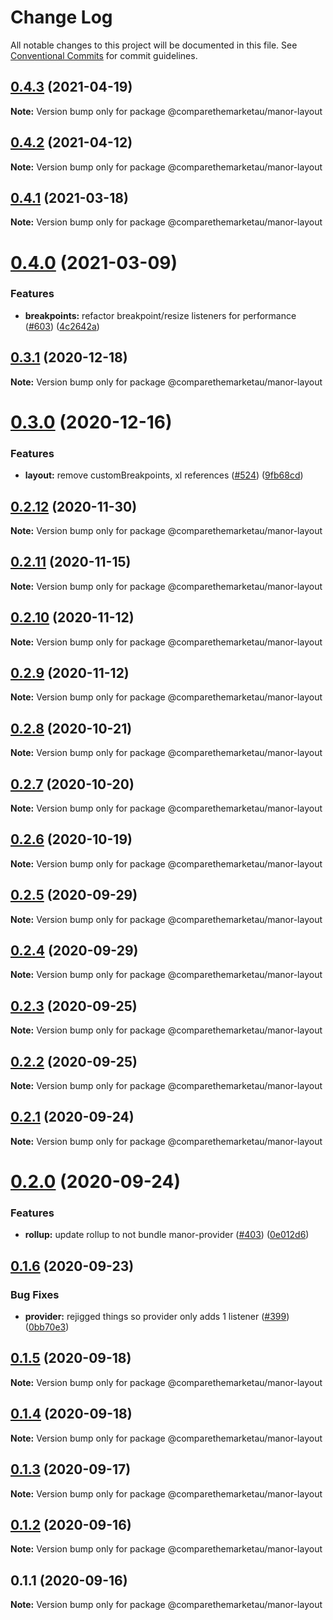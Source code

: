 # Change Log

All notable changes to this project will be documented in this file.
See [Conventional Commits](https://conventionalcommits.org) for commit guidelines.

## [0.4.3](https://github.com/comparethemarketau/manor-react/compare/@comparethemarketau/manor-layout@0.4.2...@comparethemarketau/manor-layout@0.4.3) (2021-04-19)

**Note:** Version bump only for package @comparethemarketau/manor-layout





## [0.4.2](https://github.com/comparethemarketau/manor-react/compare/@comparethemarketau/manor-layout@0.4.1...@comparethemarketau/manor-layout@0.4.2) (2021-04-12)

**Note:** Version bump only for package @comparethemarketau/manor-layout





## [0.4.1](https://github.com/comparethemarketau/manor-react/compare/@comparethemarketau/manor-layout@0.4.0...@comparethemarketau/manor-layout@0.4.1) (2021-03-18)

**Note:** Version bump only for package @comparethemarketau/manor-layout





# [0.4.0](https://github.com/comparethemarketau/manor-react/compare/@comparethemarketau/manor-layout@0.3.1...@comparethemarketau/manor-layout@0.4.0) (2021-03-09)


### Features

* **breakpoints:** refactor breakpoint/resize listeners for performance ([#603](https://github.com/comparethemarketau/manor-react/issues/603)) ([4c2642a](https://github.com/comparethemarketau/manor-react/commit/4c2642a48a31224f0006dd771bc75d79c2207c6b))





## [0.3.1](https://github.com/comparethemarketau/manor-react/compare/@comparethemarketau/manor-layout@0.3.0...@comparethemarketau/manor-layout@0.3.1) (2020-12-18)

**Note:** Version bump only for package @comparethemarketau/manor-layout





# [0.3.0](https://github.com/comparethemarketau/manor-react/compare/@comparethemarketau/manor-layout@0.2.12...@comparethemarketau/manor-layout@0.3.0) (2020-12-16)


### Features

* **layout:** remove customBreakpoints, xl references ([#524](https://github.com/comparethemarketau/manor-react/issues/524)) ([9fb68cd](https://github.com/comparethemarketau/manor-react/commit/9fb68cdcf20e079580a7a2a582edc99701bdad13))





## [0.2.12](https://github.com/comparethemarketau/manor-react/compare/@comparethemarketau/manor-layout@0.2.11...@comparethemarketau/manor-layout@0.2.12) (2020-11-30)

**Note:** Version bump only for package @comparethemarketau/manor-layout





## [0.2.11](https://github.com/comparethemarketau/manor-react/compare/@comparethemarketau/manor-layout@0.2.10...@comparethemarketau/manor-layout@0.2.11) (2020-11-15)

**Note:** Version bump only for package @comparethemarketau/manor-layout





## [0.2.10](https://github.com/comparethemarketau/manor-react/compare/@comparethemarketau/manor-layout@0.2.9...@comparethemarketau/manor-layout@0.2.10) (2020-11-12)

**Note:** Version bump only for package @comparethemarketau/manor-layout





## [0.2.9](https://github.com/comparethemarketau/manor-react/compare/@comparethemarketau/manor-layout@0.2.8...@comparethemarketau/manor-layout@0.2.9) (2020-11-12)

**Note:** Version bump only for package @comparethemarketau/manor-layout





## [0.2.8](https://github.com/comparethemarketau/manor-react/compare/@comparethemarketau/manor-layout@0.2.7...@comparethemarketau/manor-layout@0.2.8) (2020-10-21)

**Note:** Version bump only for package @comparethemarketau/manor-layout





## [0.2.7](https://github.com/comparethemarketau/manor-react/compare/@comparethemarketau/manor-layout@0.2.6...@comparethemarketau/manor-layout@0.2.7) (2020-10-20)

**Note:** Version bump only for package @comparethemarketau/manor-layout





## [0.2.6](https://github.com/comparethemarketau/manor-react/compare/@comparethemarketau/manor-layout@0.2.5...@comparethemarketau/manor-layout@0.2.6) (2020-10-19)

**Note:** Version bump only for package @comparethemarketau/manor-layout





## [0.2.5](https://github.com/comparethemarketau/manor-react/compare/@comparethemarketau/manor-layout@0.2.4...@comparethemarketau/manor-layout@0.2.5) (2020-09-29)

**Note:** Version bump only for package @comparethemarketau/manor-layout





## [0.2.4](https://github.com/comparethemarketau/manor-react/compare/@comparethemarketau/manor-layout@0.2.3...@comparethemarketau/manor-layout@0.2.4) (2020-09-29)

**Note:** Version bump only for package @comparethemarketau/manor-layout





## [0.2.3](https://github.com/comparethemarketau/manor-react/compare/@comparethemarketau/manor-layout@0.2.2...@comparethemarketau/manor-layout@0.2.3) (2020-09-25)

**Note:** Version bump only for package @comparethemarketau/manor-layout





## [0.2.2](https://github.com/comparethemarketau/manor-react/compare/@comparethemarketau/manor-layout@0.2.1...@comparethemarketau/manor-layout@0.2.2) (2020-09-25)

**Note:** Version bump only for package @comparethemarketau/manor-layout





## [0.2.1](https://github.com/comparethemarketau/manor-react/compare/@comparethemarketau/manor-layout@0.2.0...@comparethemarketau/manor-layout@0.2.1) (2020-09-24)

**Note:** Version bump only for package @comparethemarketau/manor-layout





# [0.2.0](https://github.com/comparethemarketau/manor-react/compare/@comparethemarketau/manor-layout@0.1.6...@comparethemarketau/manor-layout@0.2.0) (2020-09-24)


### Features

* **rollup:** update rollup to not bundle manor-provider ([#403](https://github.com/comparethemarketau/manor-react/issues/403)) ([0e012d6](https://github.com/comparethemarketau/manor-react/commit/0e012d6fbadcf0ec99857c22e148cacd6265b60a))





## [0.1.6](https://github.com/comparethemarketau/manor-react/compare/@comparethemarketau/manor-layout@0.1.5...@comparethemarketau/manor-layout@0.1.6) (2020-09-23)


### Bug Fixes

* **provider:** rejigged things so provider only adds 1 listener ([#399](https://github.com/comparethemarketau/manor-react/issues/399)) ([0bb70e3](https://github.com/comparethemarketau/manor-react/commit/0bb70e3b3975361b505946f184aaadd58ab5d415))





## [0.1.5](https://github.com/comparethemarketau/manor-react/compare/@comparethemarketau/manor-layout@0.1.4...@comparethemarketau/manor-layout@0.1.5) (2020-09-18)

**Note:** Version bump only for package @comparethemarketau/manor-layout





## [0.1.4](https://github.com/comparethemarketau/manor-react/compare/@comparethemarketau/manor-layout@0.1.3...@comparethemarketau/manor-layout@0.1.4) (2020-09-18)

**Note:** Version bump only for package @comparethemarketau/manor-layout





## [0.1.3](https://github.com/comparethemarketau/manor-react/compare/@comparethemarketau/manor-layout@0.1.2...@comparethemarketau/manor-layout@0.1.3) (2020-09-17)

**Note:** Version bump only for package @comparethemarketau/manor-layout





## [0.1.2](https://github.com/comparethemarketau/manor-react/compare/@comparethemarketau/manor-layout@0.1.1...@comparethemarketau/manor-layout@0.1.2) (2020-09-16)

**Note:** Version bump only for package @comparethemarketau/manor-layout





## 0.1.1 (2020-09-16)

**Note:** Version bump only for package @comparethemarketau/manor-layout
